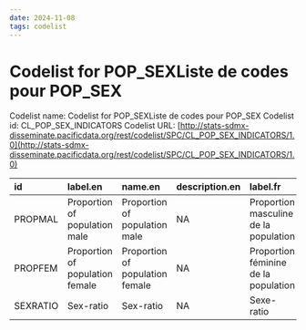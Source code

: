 ```yaml
---
date: 2024-11-08
tags: codelist
---
```


# Codelist for POP_SEXListe de codes pour POP_SEX

Codelist name: Codelist for POP_SEXListe de codes pour POP_SEX
Codelist id: CL_POP_SEX_INDICATORS
Codelist URL: [http://stats-sdmx-disseminate.pacificdata.org/rest/codelist/SPC/CL_POP_SEX_INDICATORS/1.0](http://stats-sdmx-disseminate.pacificdata.org/rest/codelist/SPC/CL_POP_SEX_INDICATORS/1.0)

|id       |label.en                        |name.en                         |description.en |label.fr                              |name.fr                               |description.fr |
|:--------|:-------------------------------|:-------------------------------|:--------------|:-------------------------------------|:-------------------------------------|:--------------|
|PROPMAL  |Proportion of population male   |Proportion of population male   |NA             |Proportion masculine de la population |Proportion masculine de la population |NA             |
|PROPFEM  |Proportion of population female |Proportion of population female |NA             |Proportion féminine de la population  |Proportion féminine de la population  |NA             |
|SEXRATIO |Sex-ratio                       |Sex-ratio                       |NA             |Sexe-ratio                            |Sexe-ratio                            |NA             |
